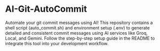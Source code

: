 # AI-Git-AutoCommit
Automate your git commit messages using AI! This repository contains a shell script (auto_commit.sh) and environment setup (.env) to generate detailed and consistent commit messages using AI services like Groq, Local, and Gemini. Follow the step-by-step setup guide in the README to integrate this tool into your development workflow.

